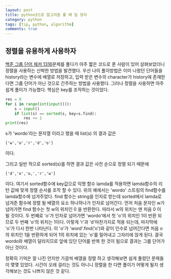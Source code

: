 ```yaml
---
layout: post
title: python3으로 알고리즘 풀 때 팁 정리
category: python
tags: [tip, python, algorithm]
comments: true
---
```


## 정렬을 유용하게 사용하자
[백준 그룹 단어 체커 1316](https://www.acmicpc.net/problem/1316)문제를 풀다가 아주 짧은 코드로 푼 사람이 있어 살펴보았더니 정렬을 사용하는 신박한 방법을 발견했다. 우선 나의 풀이방법은 이미 나왔던 단어들을 history라는 변수에 배열로 저장하고, 입력 받은 변수의 character가 history에 존재한다면 그룹 단어가 아닌 것으로 간주하는 방법을 사용했다. 그러나 정렬을 사용하면 아주 쉽게 풀이가 가능했다. 핵심은 key를 조작하는 것이었다.
```python
res = 0
for i in range(int(input())):
    s = input()
    if list(s) == sorted(s, key=s.find):
        res += 1
print(res)
```
s가 'wordo'라는 문자열 이라고 했을 때 list(s) 의 결과 값은
```
['w','o','r','d','o']
```
이다.

그리고 일반 적으로 sorted(s)를 하면 결과 값은 사전 순으로 정렬 되기 때문에
```
['d','o','o,','r','w']
```
이다. 여기서 sorted함수에 key값으로 익명 함수 lamda를 적용하면 lamda함수의 리턴 값에 맞게 정렬 순서를 조작 할 수 있다. 위의 예에서는 'wordo' 스트링의 find함수를 lamda함수에 넘겨주었다. find 함수는 string을 인자로 받는데 sorted에서 lamda로 넘겨준 함수에 정렬 될 배열의 요소 하나하나가 인자로 넘어간다. 먼저 처음 문자인 w가 넘어가면 find 함수는 첫 w의 위치인 0 을 반환한다. 따라서 w의 위치는 맨 처음 0 이 될 것이다. 두 번째로 'o'가 인자로 넘어가면 'wordo'에서 첫 'o'의 위치인 1이 반환 되므로 두 번째 'o'의 위치는 1이다. 이렇게 'r'과 'd'마찬가지로 적용 되는데, 마지막에 'o'가 다시 한번 나타난다. 이 'o'가 'word'.find('o')와 같이 인수로 넘어간다면 처음 o의 위치인 1을 반환하게 되어 1의 위치에 있는 'o'를 밀어내고 그자리에 앉게 된다. 결국 wordo와 배열이 달라지므로 앞에 있던 단어를 반복 한 것이 됨으로 결과는 그룹 단어가 아닌 것이다.

정확히 기억은 잘 나진 안지만 가끔씩 배열을 정렬 하고 생각해보면 쉽게 풀렸던 문제들이 몇몇 있었다. 시간이 오래 걸리는 것도 아니니 정렬을 한 다면 풀이가 어떻게 될지 생각해보는 것도 나쁘지 않은 것 같다.